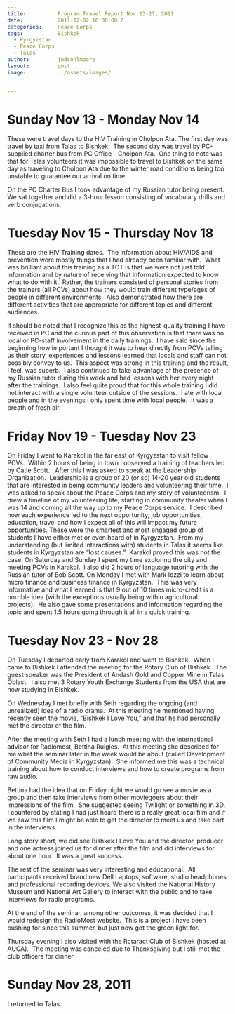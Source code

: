 ```yaml
---
title:			Program Travel Report Nov 13-27, 2011
date:			2011-12-02 16:00:00 Z
categories:		Peace Corps
tags:			Bishkek
  - Kyrgyzstan
  - Peace Corps
  - Talas
author:			judsonlmoore
layout:			post
image:			../assets/images/


---
```


# Sunday Nov 13 - Monday Nov 14

These were travel days to the HIV Training in Cholpon Ata. The first day was travel by taxi from Talas to Bishkek.  The second day was travel by PC-supplied charter bus from PC Office - Cholpon Ata.  One thing to note was that for Talas volunteers it was impossible to travel to Bishkek on the same day as traveling to Cholpon Ata due to the winter road conditions being too unstable to guarantee our arrival on time.

On the PC Charter Bus I took advantage of my Russian tutor being present.  We sat together and did a 3-hour lesson consisting of vocabulary drills and verb conjugations.

# Tuesday Nov 15 - Thursday Nov 18

These are the HIV Training dates.  The information about HIV/AIDS and prevention were mostly things that I had already been familiar with.  What was brilliant about this training as a TOT is that we were not just told information and by nature of receiving that information expected to know what to do with it.  Rather, the trainers consisted of personal stories from the trainers (all PCVs) about how they would train different type/ages of people in different environments.  Also demonstrated how there are different activities that are appropriate for different topics and different audiences.

It should be noted that I recognize this as the highest-quality training I have received in PC and the curious part of this observation is that there was no local or PC-staff involvement in the daily trainings.  I have said since the beginning how important I thought it was to hear directly from PCVs telling us their story, experiences and lessons learned that locals and staff can not possibly convey to us.  This aspect was strong in this training and the result, I feel, was superb. 
I also continued to take advantage of the presence of my Russian tutor during this week and had lessons with her every night after the trainings.  I also feel quite proud that for this whole training I did not interact with a single volunteer outside of the sessions.  I ate with local people and in the evenings I only spent time with local people.  It was a breath of fresh air.

# Friday Nov 19 - Tuesday Nov 23

On Friday I went to Karakol in the far east of Kyrgyzstan to visit fellow PCVs.  Within 2 hours of being in town I observed a training of teachers led by Catie Scott.  
After this I was asked to speak at the Leadership Organization.  Leadership is a group of 20 (or so) 14-20 year old students that are interested in being community leaders and volunteering their time.  I was asked to speak about the Peace Corps and my story of volunteerism.  I drew a timeline of my volunteering life, starting in community theater when I was 14 and coming all the way up to my Peace Corps service.  I described how each experience led to the next opportunity, job opportunities, education, travel and how I expect all of this will impact my future opportunities.
These were the smartest and most engaged group of students I have either met or even heard of in Kyrgyzstan.  From my understanding (but limited interactions with) students in Talas it seems like students in Kyrgyzstan are “lost causes.”  Karakol proved this was not the case.
On Saturday and Sunday I spent my time exploring the city and meeting PCVs in Karakol.  I also did 2 hours of language tutoring with the Russian tutor of Bob Scott.
On Monday I met with Mark Iozzi to learn about micro finance and business finance in Kyrgyzstan.  This was very informative and what I learned is that 9 out of 10 times micro-credit is a horrible idea (with the exceptions usually being within agricultural projects).  He also gave some presentations and information regarding the topic and spent 1.5 hours going through it all in a quick training.

# Tuesday Nov 23 - Nov 28

On Tuesday I departed early from Karakol and went to Bishkek.  When I came to Bishkek I attended the meeting for the Rotary Club of Bishkek.  The guest speaker was the President of Andash Gold and Copper Mine in Talas Oblast.  I also met 3 Rotary Youth Exchange Students from the USA that are now studying in Bishkek.

On Wednesday I met briefly with Seth regarding the ongoing (and unrealized) idea of a radio drama.  At this meeting he mentioned having recently seen the movie, “Bishkek I Love You,” and that he had personally met the director of the film.

After the meeting with Seth I had a lunch meeting with the international advisor for Radiomost, Bettina Ruigies.  At this meeting she described for me what the seminar later in the week would be about (called Development of Community Media in Kyrgyzstan).  She informed me this was a technical training about how to conduct interviews and how to create programs from raw audio.

Bettina had the idea that on Friday night we would go see a movie as a group and then take interviews from other moviegoers about their impressions of the film.  She suggested seeing Twilight or something in 3D.  I countered by stating I had just heard there is a really great local film and if we saw this film I might be able to get the director to meet us and take part in the interviews.

Long story short, we did see Bishkek I Love You and the director, producer and one actress joined us for dinner after the film and did interviews for about one hour.  It was a great success.

The rest of the seminar was very interesting and educational.  All participants received brand new Dell Laptops, software, studio headphones and professional recording devices.
We also visited the National History Museum and National Art Gallery to interact with the public and to take interviews for radio programs.

At the end of the seminar, among other outcomes, it was decided that I would redesign the RadioMost website.  This is a project I have been pushing for since this summer, but just now got the green light for.

Thursday evening I also visited with the Rotaract Club of Bishkek (hosted at AUCA).  The meeting was canceled due to Thanksgiving but I still met the club officers for dinner.

# Sunday Nov 28, 2011

I returned to Talas.
